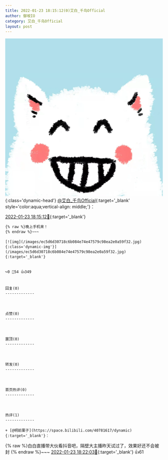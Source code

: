 ```yaml
---
title: 2022-01-23 18:15:12(0)艾白_千鸟Official
author: 御坂IO
category: 艾白_千鸟Official
layout: post
---
```


![img](/images/9ae8b9445fd0665cc014d9080156a45271be73c6.jpg){:class='dynamic-head'}
[@艾白_千鸟Official](https://space.bilibili.com/334537711/dynamic){:target='_blank' style='color:aqua;vertical-align: middle;'}：

[2022-01-23 18:15:12🔗](https://t.bilibili.com/618881216576489185){:target='_blank'}

~~~
{% raw %}晚上手机来！
{% endraw %}~~~

[![img](/images/ec5d6d30718c6b084e74e47579c98ea2e0a59f32.jpg){:class='dynamic-img'}](/images/ec5d6d30718c6b084e74e47579c98ea2e0a59f32.jpg){:target='_blank'}


↪️0 💬54 👍349


回复(0)
-------------



点赞(0)
-------------



置顶(0)
-------------



转发(0)
-------------



首页热评(0)
-------------



热评(1)
-------------

+ [@明前栗子](https://space.bilibili.com/40781617/dynamic){:target='_blank'}：
~~~
{% raw %}白白直播带大伙看抖音吧，隔壁大主播昨天试过了，效果好还不会被封
{% endraw %}~~~
[2022-01-23 18:22:03🔗](https://t.bilibili.com/618881216576489185#reply99591501056){:target='_blank'} 👍61


